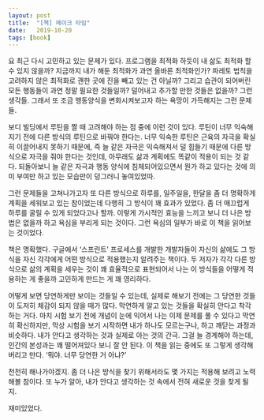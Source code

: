 ```yaml
---
layout: post
title:  "[책] 메이크 타임"
date:   2019-10-20
tags: [book]
---
```


  요 최근 다시 고민하고 있는 문제가 있다. 프로그램을 최적화 하듯이 내 삶도 최적화 할 수 있지 않을까? 지금까지 내가 해둔 최적화가 과연 올바른 최적화인가? 파레토 법칙을 고려하지 않은 최적화로 괜한 곳에 진을 빼고 있는 건 아닐까? 그리고 습관이 되어버린 모든 행동들이 과연 정말 필요한 것들일까? 덜어내고 추가할 만한 것들은 없을까? 그런 생각들. 그래서 또 조금 행동양식을 변화시켜보고자 하는 욕망이 가득해지는 그런 문제들.

  보디 빌딩에서 루틴을 짤 때 고려해야 하는 점 중에 이런 것이 있다. 루틴이 너무 익숙해지기 전에 다른 방식의 루틴으로 바꿔야 한다는. 너무 익숙한 루틴은 근육의 자극을 확실히 이끌어내지 못하기 때문에, 즉 늘 같은 자극은 익숙해져서 덜 힘들기 때문에 다른 방식으로 자극을 줘야 한다는 것인데, 아무래도 삶과 계획에도 똑같이 적용이 되는 것 같다. 되돌아보니 늘 같은 자극과 행동 양식에 침체되어있으면서 뭔가 하고 있다는 것에 의미 부여만 하고 있는 모습만이 덩그러니 놓여있었따.

  그런 문제들을 고쳐나가고자 또 다른 방식으로 하루를, 일주일을, 한달을 좀 더 명확하게 계획을 세워보고 있는 참이었는데 다행히 그 방식이 꽤 효과가 있었다. 좀 더 매끄럽게 하루를 굴릴 수 있게 되었다고나 할까. 이렇게 가시적인 효능을 느끼고 보니 더 나은 방법은 없을까 하고 욕심을 부리게 되는 것이다. 그런 욕심의 일부가 바로 이 책을 읽어보는 것이었다.

  책은 명확했다. 구글에서  ‘스프린트’ 프로세스를 개발한 개발자들이 자신의 삶에도 그 방식을 자신 각각에게 어떤 방식으로 적용했는지 알려주는 책이다. 두 저자가 각각 다른 방식으로 삶의 계획을 세우는 것이 꽤 효율적으로 표현되어서 나는 이 방식들을 어떻게 적용하는 게 좋을까 고민하게 만드는 게 꽤 영리하다.

  어떻게 보면 당연하게만 보이는 것들일 수 있는데, 실제로 해보기 전에는 그 당연한 것들이 도저히 체감이 되지 않을 때가 많다. 막연하게 알고 있는 것들을 확실히 안다고 착각하는 거다. 마치 시험 보기 전에 개념이 눈에 익어서 나는 이제 문제를 풀 수 있다고 막연히 확신하지만, 막상 시험을 보기 시작하면 내가 하나도 모르는구나, 하고 깨닫는 과정과 비슷하다. 내가 안다고 생각하는 것과 실제로 아는 것의 간극. 그걸 늘 경계해야 하는데, 인간의 본성과는 꽤 떨어져있다 보니 잘 안 된다. 이 책을 읽는 중에도 또 그렇게 생각해 버리고 만다. ‘뭐야. 너무 당연한 거 아냐?’

  천천히 해나가야겠지. 좀 더 나은 방식을 찾기 위해서라도 몇 가지는 적용해 보려고 노력해볼 참이다. 또 누가 알아, 내가 안다고 생각하는 것 속에서 전혀 새로운 것을 찾게 될지.

  재미있었다.